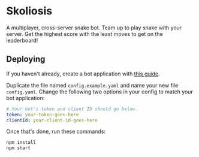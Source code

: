 # Skoliosis

A multiplayer, cross-server snake bot. Team up to play snake with your server. Get the highest score with the least moves to get on the leaderboard!

## Deploying

If you haven't already, create a bot application with [this guide](https://discordjs.guide/preparations/setting-up-a-bot-application.html).

Duplicate the file named `config.example.yaml` and name your new file `config.yaml`. Change the following two options in your config to match your bot application:

```yaml
# Your bot's token and client ID should go below.
token: your-token-goes-here
clientId: your-client-id-goes-here
```

Once that's done, run these commands:

```bash
npm install
npm start
```
